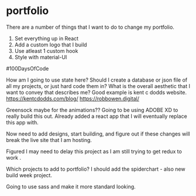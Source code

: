 # portfolio

There are a number of things that I want to do to change my portfolio.

1. Set everything up in React
2. Add a custom logo that I build
3. Use atleast 1 custom hook
4. Style with material-UI

#100DaysOfCode

How am I going to use state here?
Should I create a database or json file of all my projects, or just hard code them in?
What is the overall aesthetic that I want to convey that describes me?
Good example is kent c dodds website.
https://kentcdodds.com/blog/
https://robbowen.digital/

Greensock maybe for the animations??
Going to be using ADOBE XD to really build this out. Already added a react app that I will eventually replace this app with.

Now need to add designs, start building, and figure out if these changes will break the live site that I am hosting.

Figured I may need to delay this project as I am still trying to get redux to work .

Which projects to add to portfolio?
I should add the spiderchart - also new build week project.

Going to use sass and make it more standard looking.

